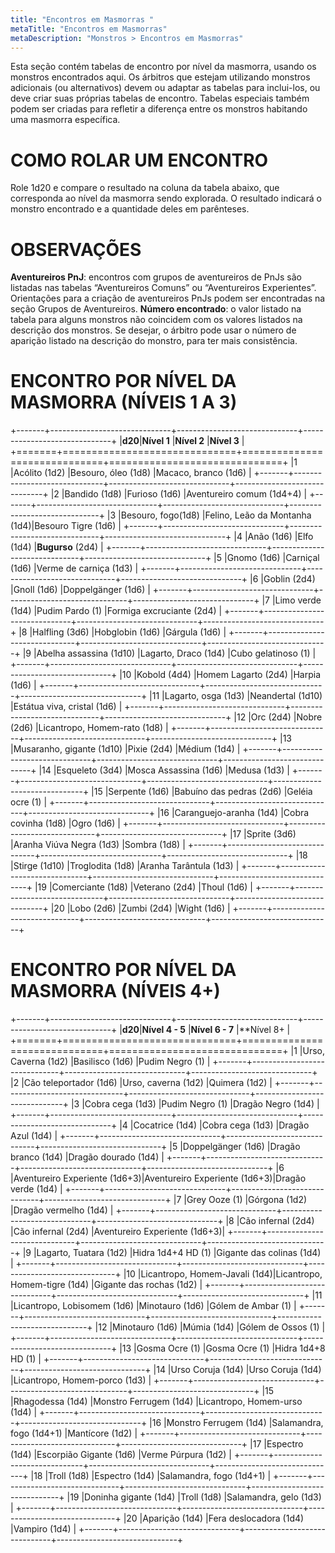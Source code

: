 ```yaml
---
title: "Encontros em Masmorras "
metaTitle: "Encontros em Masmorras"
metaDescription: "Monstros > Encontros em Masmorras"
---
```


Esta seção contém tabelas de encontro por nível da masmorra, usando os monstros encontrados aqui. Os árbitros que estejam utilizando monstros adicionais (ou alternativos) devem ou adaptar as tabelas para inclui-los, ou deve criar suas próprias tabelas de encontro. Tabelas especiais também podem ser criadas para refletir a diferença entre os monstros habitando uma masmorra específica.

# COMO ROLAR UM ENCONTRO
Role 1d20 e compare o resultado na coluna da tabela abaixo, que corresponda ao nível da masmorra sendo explorada. O resultado indicará o monstro encontrado e a quantidade deles em parênteses.

# OBSERVAÇÕES
**Aventureiros PnJ**: encontros com grupos de aventureiros de PnJs são listadas nas tabelas “Aventureiros Comuns” ou “Aventureiros Experientes”. Orientações para a criação de aventureiros PnJs podem ser encontradas na seção Grupos de Aventureiros. 
**Número encontrado**: o valor listado na tabela para alguns monstros não coincidem com os valores listados na descrição dos monstros. Se desejar, o árbitro pode usar o número de aparição listado na descrição do monstro, para ter mais consistência.

# ENCONTRO POR NÍVEL DA MASMORRA (NÍVEIS 1 A 3)

+-------+------------------------------+------------------------------+------------------------------+
|**d20**|**Nível 1**                   |**Nível 2**                   |**Nível 3**                   |
+=======+==============================+==============================+==============================+
|1      |Acólito (1d2)                 |Besouro, óleo (1d8)           |Macaco, branco (1d6)          |
+-------+------------------------------+------------------------------+------------------------------+
|2      |Bandido (1d8)                 |Furioso (1d6)                 |Aventureiro comum (1d4+4)     |
+-------+------------------------------+------------------------------+------------------------------+
|3      |Besouro, fogo(1d8)            |Felino, Leão da Montanha (1d4)|Besouro Tigre (1d6)           |
+-------+------------------------------+------------------------------+------------------------------+
|4      |Anão (1d6)                    |Elfo (1d4)                    |**Bugurso** (2d4)             |
+-------+------------------------------+------------------------------+------------------------------+
|5      |Gnomo (1d6)                   |Carniçal (1d6)                |Verme de carniça (1d3)        |
+-------+------------------------------+------------------------------+------------------------------+
|6      |Goblin (2d4)                  |Gnoll (1d6)                   |Doppelgänger (1d6)            |
+-------+------------------------------+------------------------------+------------------------------+
|7      |Limo verde (1d4)              |Pudim Pardo (1)               |Formiga excruciante (2d4)     |
+-------+------------------------------+------------------------------+------------------------------+
|8      |Halfling (3d6)                |Hobglobin (1d6)               |Gárgula (1d6)                 |
+-------+------------------------------+------------------------------+------------------------------+
|9      |Abelha assassina (1d10)       |Lagarto, Draco (1d4)          |Cubo gelatinoso (1)           |
+-------+------------------------------+------------------------------+------------------------------+
|10     |Kobold (4d4)                  |Homem Lagarto (2d4)           |Harpia (1d6)                  |
+-------+------------------------------+------------------------------+------------------------------+
|11     |Lagarto, osga (1d3)           |Neandertal (1d10)             |Estátua viva, cristal (1d6)   |
+-------+------------------------------+------------------------------+------------------------------+
|12     |Orc (2d4)                     |Nobre (2d6)                   |Licantropo, Homem-rato (1d8)  |
+-------+------------------------------+------------------------------+------------------------------+
|13     |Musaranho, gigante (1d10)     |Pixie (2d4)                   |Médium (1d4)                  |
+-------+------------------------------+------------------------------+------------------------------+
|14     |Esqueleto (3d4)               |Mosca Assassina (1d6)         |Medusa (1d3)                  |
+-------+------------------------------+------------------------------+------------------------------+
|15     |Serpente (1d6)                |Babuíno das pedras (2d6)      |Geléia ocre (1)               |
+-------+------------------------------+------------------------------+------------------------------+
|16     |Caranguejo-aranha (1d4)       |Cobra covinha (1d8)           |Ogro (1d6)                    |
+-------+------------------------------+------------------------------+------------------------------+
|17     |Sprite (3d6)                  |Aranha Viúva Negra (1d3)      |Sombra (1d8)                  |
+-------+------------------------------+------------------------------+------------------------------+
|18     |Stirge (1d10)                 |Troglodita (1d8)              |Aranha Tarântula (1d3)        |
+-------+------------------------------+------------------------------+------------------------------+
|19     |Comerciante (1d8)             |Veterano (2d4)                |Thoul (1d6)                   |
+-------+------------------------------+------------------------------+------------------------------+
|20     |Lobo (2d6)                    |Zumbi (2d4)                   |Wight (1d6)                   |
+-------+------------------------------+------------------------------+------------------------------+

# ENCONTRO POR NÍVEL DA MASMORRA (NÍVEIS 4+)

+-------+------------------------------+------------------------------+------------------------------+
|**d20**|**Nível 4 - 5**               |**Nível 6 - 7**               |**Nível 8+                    |
+=======+==============================+==============================+==============================+
|1      |Urso, Caverna (1d2)           |Basilisco (1d6)               |Pudim Negro (1)               |
+-------+------------------------------+------------------------------+------------------------------+
|2      |Cão teleportador (1d6)        |Urso, caverna (1d2)           |Quimera (1d2)                 |
+-------+------------------------------+------------------------------+------------------------------+
|3      |Cobra cega (1d3)              |Pudim Negro (1)               |Dragão Negro (1d4)            |
+-------+------------------------------+------------------------------+------------------------------+
|4      |Cocatrice (1d4)               |Cobra cega (1d3)              |Dragão Azul (1d4)             |
+-------+------------------------------+------------------------------+------------------------------+
|5      |Doppelgänger (1d6)            |Dragão branco (1d4)           |Dragão dourado (1d4)          |
+-------+------------------------------+------------------------------+------------------------------+
|6      |Aventureiro Experiente (1d6+3)|Aventureiro Experiente (1d6+3)|Dragão verde (1d4)            |
+-------+------------------------------+------------------------------+------------------------------+
|7      |Grey Ooze (1)                 |Górgona (1d2)                 |Dragão vermelho (1d4)         |
+-------+------------------------------+------------------------------+------------------------------+
|8      |Cão infernal (2d4)            |Cão infernal (2d4)            |Aventureiro Experiente (1d6+3)|
+-------+------------------------------+------------------------------+------------------------------+
|9      |Lagarto, Tuatara (1d2)        |Hidra 1d4+4 HD (1)            |Gigante das colinas (1d4)     |
+-------+------------------------------+------------------------------+------------------------------+
|10     |Licantropo, Homem-Javali (1d4)|Licantropo, Homem-tigre (1d4) |Gigante das rochas (1d2)      |
+-------+------------------------------+------------------------------+------------------------------+
|11     |Licantropo, Lobisomem (1d6)   |Minotauro (1d6)               |Gólem de Ambar (1)            |
+-------+------------------------------+------------------------------+------------------------------+
|12     |Minotauro (1d6)               |Múmia (1d4)                   |Gólem de Ossos (1)            |
+-------+------------------------------+------------------------------+------------------------------+
|13     |Gosma Ocre (1)                |Gosma Ocre (1)                |Hidra 1d4+8 HD (1)            |
+-------+------------------------------+------------------------------+------------------------------+
|14     |Urso Coruja (1d4)             |Urso Coruja (1d4)             |Licantropo, Homem-porco (1d3) |
+-------+------------------------------+------------------------------+------------------------------+
|15     |Rhagodessa (1d4)              |Monstro Ferrugem (1d4)        |Licantropo, Homem-urso (1d4)  |
+-------+------------------------------+------------------------------+------------------------------+
|16     |Monstro Ferrugem (1d4)        |Salamandra, fogo (1d4+1)      |Mantícore (1d2)               |
+-------+------------------------------+------------------------------+------------------------------+
|17     |Espectro (1d4)                |Escorpião Gigante (1d6)       |Verme Púrpura (1d2)           |
+-------+------------------------------+------------------------------+------------------------------+
|18     |Troll (1d8)                   |Espectro (1d4)                |Salamandra, fogo (1d4+1)      |
+-------+------------------------------+------------------------------+------------------------------+
|19     |Doninha gigante (1d4)         |Troll (1d8)                   |Salamandra, gelo (1d3)        |
+-------+------------------------------+------------------------------+------------------------------+
|20     |Aparição (1d4)                |Fera deslocadora (1d4)        |Vampiro (1d4)                 |
+-------+------------------------------+------------------------------+------------------------------+
